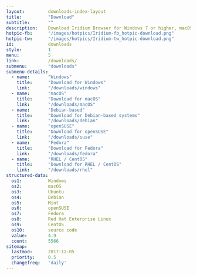 ```yaml
---
layout:			downloads-index-layout
title:			"Download"
subtitle:		""
description:	Download Iridium Browser for Windows 7 or higher, macOS Mavericks 10.9 or higher, Debian-based systems, openSUSE 42.3 and 15.0, Fedora 27 and 28, Red Hat Enterprise Linux 7 / CentOS 7 or higher.
hotpic-fb:		"/images/hotpics/Iridium-fb_hotpic-download.png"
hotpic-tw:		"/images/hotpics/Iridium-tw_hotpic-download.png"
id:				downloads
style:			1
menu:			5
link:			/downloads/
submenu:		"downloads"
submenu-details:
  - name:		"Windows"
    title:		"Download for Windows"
    link:		"/downloads/windows"
  - name:		"macOS"
    title:		"Download for macOS"
    link:		"/downloads/macOS"
  - name:		"Debian-based"
    title:		"Download for Debian-based systems"
    link:		"/downloads/debian"
  - name:		"openSUSE"
    title:		"Download for openSUSE"
    link:		"/downloads/suse"
  - name:		"Fedora"
    title:		"Download for Fedora"
    link:		"/downloads/fedora"
  - name:		"RHEL / CentOS"
    title:		"Download for RHEL / CentOS"
    link:		"/downloads/rhel"
structured-data:
  os1:			Windows
  os2:			macOS
  os3:			Ubuntu
  os4:			Debian
  os5:			Mint
  os6:			openSUSE
  os7:			Fedora
  os8:			Red Hat Enterprise Linux
  os9:			CentOS
  os10:			source code
  value:		4.9
  count:		5566
sitemap:
  lastmod:		2017-12-05
  priority:		0.5
  changefreq:	'daily'
---
```


